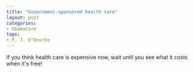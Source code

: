```yaml
---
title: "Government-sponsored health care"
layout: post
categories:
- Obamacare
tags:
- P. J. O'Rourke
---
```


If you think health care is expensive now, wait until you see what it costs when it's free!